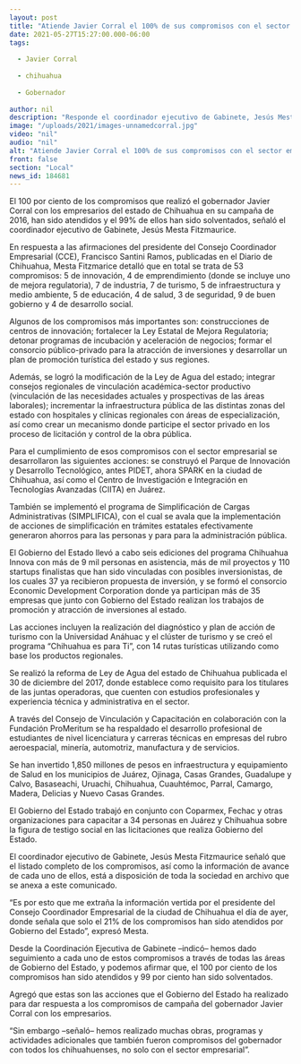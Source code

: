 ```yaml
---
layout: post
title: "Atiende Javier Corral el 100% de sus compromisos con el sector empresarial"
date: 2021-05-27T15:27:00.000-06:00
tags:
  
  - Javier Corral
  
  - chihuahua
  
  - Gobernador
  
author: nil
description: "Responde el coordinador ejecutivo de Gabinete, Jesús Mesta, al presidente del Consejo Coordinador Empresarial y detalla en qué consisten cada uno de los 53 compromisos asumidos en campaña por el Gobernador con este sector"
image: "/uploads/2021/images-unnamedcorral.jpg"
video: "nil"
audio: "nil"
alt: "Atiende Javier Corral el 100% de sus compromisos con el sector empresarial"
front: false
section: "Local"
news_id: 184681
---
```


El 100 por ciento de los compromisos que realizó el gobernador Javier Corral con los empresarios del estado de Chihuahua en su campaña de 2016, han sido atendidos y el 99% de ellos han sido solventados, señaló el coordinador ejecutivo de Gabinete, Jesús Mesta Fitzmaurice.

En respuesta a las afirmaciones del presidente del Consejo Coordinador Empresarial (CCE), Francisco Santini Ramos, publicadas en el Diario de Chihuahua, Mesta Fitzmarice detalló que en total se trata de 53 compromisos: 5 de innovación, 4 de emprendimiento (donde se incluye uno de mejora regulatoria), 7 de industria, 7 de turismo, 5 de infraestructura y medio ambiente, 5 de educación, 4 de salud, 3 de seguridad, 9 de buen gobierno y 4 de desarrollo social.

Algunos de los compromisos más importantes son: construcciones de centros de innovación; fortalecer la Ley Estatal de Mejora Regulatoria; detonar programas de incubación y aceleración de negocios; formar el consorcio público-privado para la atracción de inversiones y desarrollar un plan de promoción turística del estado y sus regiones.

Además, se logró la modificación de la Ley de Agua del estado; integrar consejos regionales de vinculación académica-sector productivo (vinculación de las necesidades actuales y prospectivas de las áreas laborales); incrementar la infraestructura pública de las distintas zonas del estado con hospitales y clínicas regionales con áreas de especialización, así como crear un mecanismo donde participe el sector privado en los proceso de licitación y control de la obra pública.

Para el cumplimiento de esos compromisos con el sector empresarial se desarrollaron las siguientes acciones: se construyó el Parque de Innovación y Desarrollo Tecnológico, antes PIDET, ahora SPARK en la ciudad de Chihuahua, así como el Centro de Investigación e Integración en Tecnologías Avanzadas (CIITA) en Juárez.

También se implementó el programa de Simplificación de Cargas Administrativas (SIMPLIFICA), con el cual se avala que la implementación de acciones de simplificación en trámites estatales efectivamente generaron ahorros para las personas y para para la administración pública.

El Gobierno del Estado llevó a cabo seis ediciones del programa Chihuahua Innova con más de 9 mil personas en asistencia, más de mil proyectos y 110 startups finalistas que han sido vinculadas con posibles inversionistas, de los cuales 37 ya recibieron propuesta de inversión, y se formó el consorcio Economic Development Corporation donde ya participan más de 35 empresas que junto con Gobierno del Estado realizan los trabajos de promoción y atracción de inversiones al estado.

Las acciones incluyen la realización del diagnóstico y plan de acción de turismo con la Universidad Anáhuac y el clúster de turismo y se creó el programa “Chihuahua es para Ti”, con 14 rutas turísticas utilizando como base los productos regionales.

Se realizó la reforma de Ley de Agua del estado de Chihuahua publicada el 30 de diciembre del 2017, donde establece como requisito para los titulares de las juntas operadoras, que cuenten con estudios profesionales y experiencia técnica y administrativa en el sector.

A través del Consejo de Vinculación y Capacitación en colaboración con la Fundación ProMeritum se ha respaldado el desarrollo profesional de estudiantes de nivel licenciatura y carreras técnicas en empresas del rubro aeroespacial, minería, automotriz, manufactura y de servicios.

Se han invertido 1,850 millones de pesos en infraestructura y equipamiento de Salud en los municipios de Juárez, Ojinaga, Casas Grandes, Guadalupe y Calvo, Basaseachi, Uruachi, Chihuahua, Cuauhtémoc, Parral, Camargo, Madera, Delicias y Nuevo Casas Grandes.

El Gobierno del Estado trabajó en conjunto con Coparmex, Fechac y otras organizaciones para capacitar a 34 personas en Juárez y Chihuahua sobre la figura de testigo social en las licitaciones que realiza Gobierno del Estado.

El coordinador ejecutivo de Gabinete, Jesús Mesta Fitzmaurice señaló que el listado completo de los compromisos, así como la información de avance de cada uno de ellos, está a disposición de toda la sociedad en archivo que se anexa a este comunicado.

“Es por esto que me extraña la información vertida por el presidente del Consejo Coordinador Empresarial de la ciudad de Chihuahua el día de ayer, donde señala que solo el 21% de los compromisos han sido atendidos por Gobierno del Estado”, expresó Mesta.

Desde la Coordinación Ejecutiva de Gabinete –indicó– hemos dado seguimiento a cada uno de estos compromisos a través de todas las áreas de Gobierno del Estado, y podemos afirmar que, el 100 por ciento de los compromisos han sido atendidos y 99 por ciento han sido solventados.

Agregó que estas son las acciones que el Gobierno del Estado ha realizado para dar respuesta a los compromisos de campaña del gobernador Javier Corral con los empresarios.

“Sin embargo –señaló– hemos realizado muchas obras, programas y actividades adicionales que también fueron compromisos del gobernador con todos los chihuahuenses, no solo con el sector empresarial”.